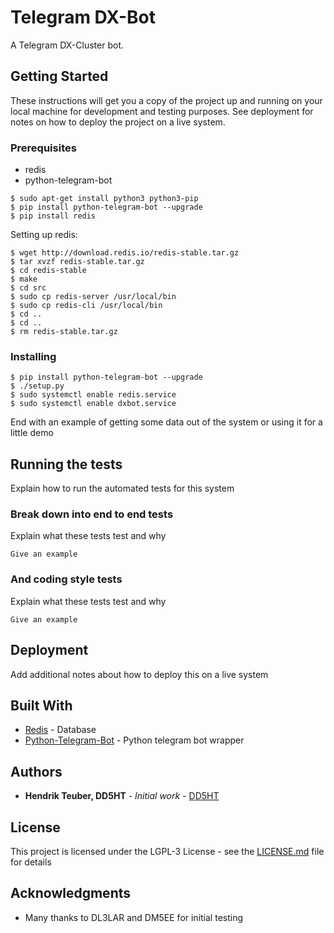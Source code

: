 # Telegram DX-Bot

A Telegram DX-Cluster bot.

## Getting Started

These instructions will get you a copy of the project up and running on your local machine for development and testing purposes. See deployment for notes on how to deploy the project on a live system.

### Prerequisites

- redis
- python-telegram-bot

```
$ sudo apt-get install python3 python3-pip
$ pip install python-telegram-bot --upgrade
$ pip install redis
```

Setting up redis:
```
$ wget http://download.redis.io/redis-stable.tar.gz
$ tar xvzf redis-stable.tar.gz
$ cd redis-stable
$ make
$ cd src
$ sudo cp redis-server /usr/local/bin
$ sudo cp redis-cli /usr/local/bin
$ cd ..
$ cd ..
$ rm redis-stable.tar.gz
```

### Installing


```
$ pip install python-telegram-bot --upgrade
$ ./setup.py
$ sudo systemctl enable redis.service
$ sudo systemctl enable dxbot.service
```

End with an example of getting some data out of the system or using it for a little demo

## Running the tests

Explain how to run the automated tests for this system

### Break down into end to end tests

Explain what these tests test and why

```
Give an example
```

### And coding style tests

Explain what these tests test and why

```
Give an example
```

## Deployment

Add additional notes about how to deploy this on a live system

## Built With

* [Redis](https://github.com/antirez/redis) - Database
* [Python-Telegram-Bot](https://github.com/python-telegram-bot/python-telegram-bot) - Python telegram bot wrapper

## Authors

* **Hendrik Teuber, DD5HT** - *Initial work* - [DD5HT](https://github.com/DD5HT)

## License

This project is licensed under the LGPL-3 License - see the [LICENSE.md](LICENSE.md) file for details

## Acknowledgments

* Many thanks to DL3LAR and DM5EE for initial testing 

